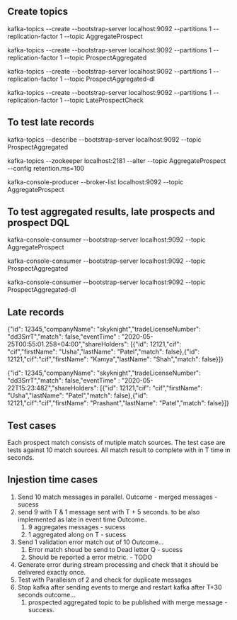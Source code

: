 ## Create topics 
kafka-topics --create --bootstrap-server localhost:9092 --partitions 1 --replication-factor 1 --topic AggregateProspect

kafka-topics --create --bootstrap-server localhost:9092 --partitions 1 --replication-factor 1 --topic ProspectAggregated

kafka-topics --create --bootstrap-server localhost:9092 --partitions 1 --replication-factor 1 --topic ProspectAggregated-dl

kafka-topics --create --bootstrap-server localhost:9092 --partitions 1 --replication-factor 1 --topic LateProspectCheck

## To test late records
kafka-topics --describe --bootstrap-server localhost:9092 --topic ProspectAggregated

kafka-topics --zookeeper localhost:2181 --alter --topic AggregateProspect --config retention.ms=100

kafka-console-producer --broker-list localhost:9092 --topic AggregateProspect

## To test aggregated results, late prospects and prospect DQL  

kafka-console-consumer --bootstrap-server localhost:9092 --topic AggregateProspect

kafka-console-consumer --bootstrap-server localhost:9092 --topic ProspectAggregated

kafka-console-consumer --bootstrap-server localhost:9092 --topic ProspectAggregated-dl

## Late records
{"id": 12345,"companyName": "skyknight","tradeLicenseNumber": "dd3SrrT","match": false,"eventTime" : "2020-05-25T00:55:01.258+04:00","shareHolders": [{"id": 12121,"cif": "cif","firstName": "Usha","lastName": "Patel","match": false},{"id": 12121,"cif":"cif","firstName": "Kamya","lastName": "Shah","match": false}]}

{"id": 12345,"companyName": "skyknight","tradeLicenseNumber": "dd3SrrT","match": false,"eventTime" : "2020-05-22T15:23:48Z","shareHolders": [{"id": 12121,"cif": "cif","firstName": "Usha","lastName": "Patel","match": false},{"id": 12121,"cif":"cif","firstName": "Prashant","lastName": "Patel","match": false}]}

## Test cases 

Each prospect match consists of mutiple match sources. The test case are tests against 10 match sources. All match result to complete with in T time in seconds.  

## Injestion time cases 

1. Send 10 match messages in parallel.
    Outcome - merged messages - sucess 
2. send 9 with T & 1 message sent with T + 5 seconds. to be also implemented as late in event time
    Outcome..  
    1. 9 aggregates messages - sucess  
    2. 1 aggregated along on T - sucess 
3. Send 1 validation error match out of 10 
    Outcome...
    1. Error match shoud be send to Dead letter Q - sucess
    2. Should be reported a error metric. - TODO
4. Generate error during stream processing and check that it should be delivered exactly once.
5. Test with Paralleism of 2 and check for duplicate messages
6. Stop kafka after sending events to merge and restart kafka after T+30 seconds 
     outcome...
     1. prospected aggregated topic to be published with merge message - success.  